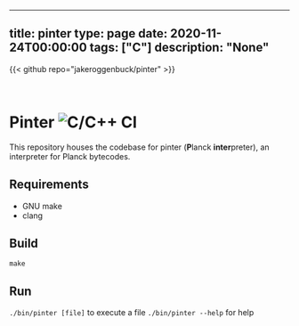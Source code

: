 
---
title: pinter
type: page
date: 2020-11-24T00:00:00
tags: ["C"]
description: "None"
---

{{< github repo="jakeroggenbuck/pinter" >}}

<br>

Pinter ![C/C++ CI](https://github.com/plancklang/pinter/workflows/C/C++%20CI/badge.svg)
======

This repository houses the codebase for pinter (**P**lanck **inter**preter), an
interpreter for Planck bytecodes.

Requirements
------------
- GNU make
- clang

Build
-----
`make`

Run
---
`./bin/pinter [file]` to execute a file
`./bin/pinter --help` for help
